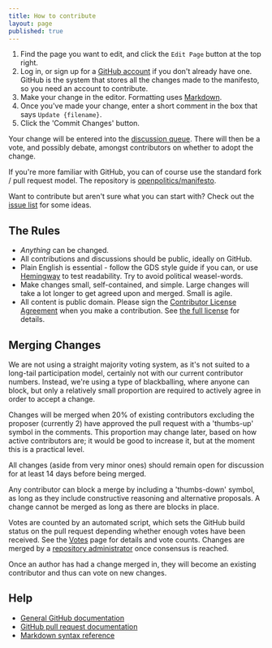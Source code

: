 ```yaml
---
title: How to contribute
layout: page
published: true
---
```


1. Find the page you want to edit, and click the `Edit Page` button at the top right.
2. Log in, or sign up for a [GitHub account](https://github.com/signup/free) if you don't already have one. GitHub is the system that stores all the changes made to the manifesto, so you need an account to contribute.
3. Make your change in the editor. Formatting uses [Markdown](http://en.support.wordpress.com/markdown-quick-reference/).
4. Once you've made your change, enter a short comment in the box that says `Update {filename}`.
5. Click the 'Commit Changes' button.

Your change will be entered into the [discussion queue](http://votebot.openpolitics.org.uk). There will then be a vote, and possibly debate, amongst contributors on whether to adopt the change.

If you're more familiar with GitHub, you can of course use the standard fork / pull request model. The repository is [openpolitics/manifesto](https://github.com/openpolitics/manifesto).

Want to contribute but aren't sure what you can start with? Check out the [issue list](https://github.com/openpolitics/manifesto/issues) for some ideas.

## The Rules

* *Anything* can be changed.
* All contributions and discussions should be public, ideally on GitHub.
* Plain English is essential - follow the GDS style guide if you can, or use [Hemingway](http://hemingwayapp.com) to test readability. Try to avoid political weasel-words.
* Make changes small, self-contained, and simple. Large changes will take a lot longer to get agreed upon and merged. Small is agile.
* All content is public domain. Please sign the [Contributor License Agreement](https://www.clahub.com/agreements/openpolitics/manifesto) when you make a contribution. See [the full license](license.html) for details.

## Merging Changes

We are not using a straight majority voting system, as it's not suited to a long-tail participation model, certainly not with our current contributor numbers. Instead, we're using a type of blackballing, where anyone can block, but only a relatively small proportion are required to actively agree in order to accept a change.

Changes will be merged when 20% of existing contributors excluding the proposer (currently 2) have approved the pull request with a 'thumbs-up' symbol in the comments. This proportion may change later, based on how active contributors are; it would be good to increase it, but at the moment this is a practical level.

All changes (aside from very minor ones) should remain open for discussion for at least 14 days before being merged.

Any contributor can block a merge by including a 'thumbs-down' symbol, as long as they include constructive reasoning and alternative proposals. A change cannot be merged as long as there are blocks in place.

Votes are counted by an automated script, which sets the GitHub build status on the pull request depending whether enough votes have been received. See the [Votes](http://votebot.openpolitics.org.uk) page for details and vote counts. Changes are merged by a [repository administrator](https://github.com/orgs/openpolitics/people) once consensus is reached.

Once an author has had a change merged in, they will become an existing contributor and thus can vote on new changes.

## Help

* [General GitHub documentation](http://help.github.com/)
* [GitHub pull request documentation](http://help.github.com/send-pull-requests/)
* [Markdown syntax reference](http://en.support.wordpress.com/markdown-quick-reference/)
